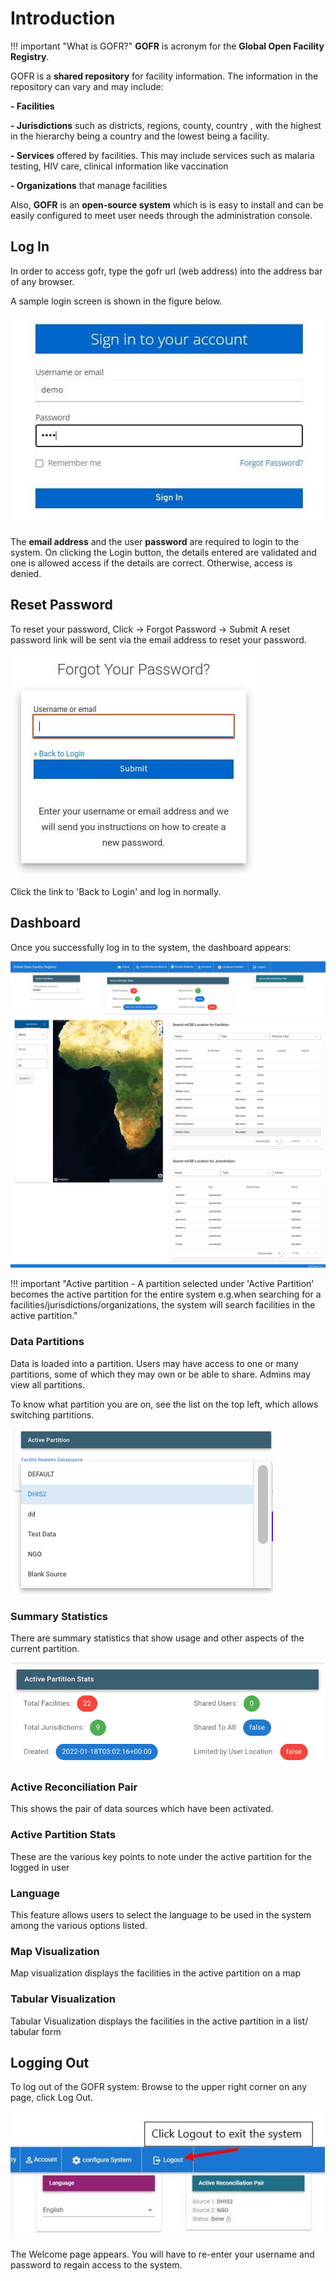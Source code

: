 # Introduction

!!! important "What is GOFR?"
**GOFR** is acronym for the **Global Open Facility Registry**.

GOFR is a **shared repository** for facility information. The information in the repository can vary and may include:

**- Facilities**

**- Jurisdictions** such as districts, regions, county, country , with the highest in the hierarchy being a country and the lowest being a facility.

**- Services** offered by facilities. This may include services such as malaria testing, HIV care, clinical information like vaccination

**- Organizations** that manage facilities

Also, **GOFR** is an **open-source system** which is is easy to install and can be easily configured to meet user needs through the administration console.

## Log In

In order to access gofr, type the gofr url (web address) into the address bar of any browser.

A sample login screen is shown in the figure below.

![Alt text](../img/gofrlogin.JPG 'GOFR Login Page')

The **email address** and the user **password** are required to login to the system. On clicking the Login button, the details entered are validated and one is allowed access if the details are correct. Otherwise, access is denied.

## Reset Password

To reset your password, Click -> Forgot Password -> Submit
A reset password link will be sent via the email address to reset your password.

![Alt text](../img/forgot_password.jpg 'GOFR Forgot Password Page')

Click the link to 'Back to Login' and log in normally.

## Dashboard

Once you successfully log in to the system, the dashboard appears:

![Alt text](../img/gofr2.png 'GOFR Dashboard Page')

!!! important "Active partition - A partition selected under 'Active Partition' becomes the active partition for the entire system e.g.when searching for a facilities/jurisdictions/organizations, the system will search facilities in the active partition."

### Data Partitions

Data is loaded into a partition. Users may have access to one or many partitions, some of which they may own or be able to share. Admins may view all partitions. 

To know what partition you are on, see the list on the top left, which allows switching partitions.

![Alt text](../img/partition.png 'Partitions')

### Summary Statistics

There are summary statistics that show usage and other aspects of the current partition.

![Alt text](../img/summarystats.png 'Summary Stats')

### Active Reconciliation Pair

This shows the pair of data sources which have been activated.

### Active Partition Stats

These are the various key points to note under the active partition for the logged in user

### Language

This feature allows users to select the language to be used in the system among the various options listed.

### Map Visualization

Map visualization displays the facilities in the active partition on a map

### Tabular Visualization

Tabular Visualization displays the facilities in the active partition in a list/ tabular form

## Logging Out

To log out of the GOFR system:
Browse to the upper right corner on any page, click Log Out.

![Alt text](../img/log_out.JPG 'GOFR Log Out Page')

The Welcome page appears. You will have to re-enter your username and password to regain access to the system.
